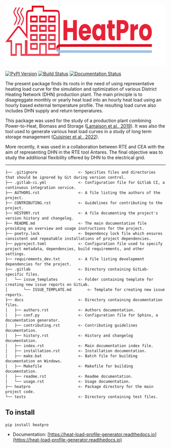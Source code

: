 <div style="text-align:center">
<img style="height: 5cm;" alt="HeatPro App logo" src=docs/logo/heatpro_logo.png>
</div>

[![PyPI Version](https://img.shields.io/pypi/v/heatpro.svg)](https://pypi.python.org/pypi/heatpro)
[![Build Status](https://img.shields.io/travis/NicolasLamaison/heatpro.svg)](https://travis-ci.com/NicolasLamaison/heatpro)
[![Documentation Status](https://readthedocs.org/projects/heat-load-profile-generator/badge/?version=latest)](https://heat-load-profile-generator.readthedocs.io/en/latest/?version=latest)

The present package finds its roots in the need of using representative heating load curve for the simulation and optimization of various District Heating Network (DHN) production plant. The main principle is to disagreggate monthly or yearly heat load into an hourly heat load using an hourly based external temperature profile. The resulting load curve also includes DHN supply and return temperatures.

This package was used for the study of a production plant combining Power-to-Heat, Biomass and Storage ([Lamaison et al., 2019](https://doi.org/10.1016/j.energy.2019.07.044)). It was also the tool used to generate various heat load curves in a study of long term storage management ([Cuisinier et al., 2022](https://doi.org/10.1016/j.energy.2021.122773)).

More recently, it was used in a collaboration between RTE and CEA with the aim of representing DHN in the RTE tool Antares. The final objective was to study the additional flexibility offered by DHN to the electrical grid.

------------

    ├── .gitignore                  <- Specifies files and directories that should be ignored by Git during version control.
    ├── .gitlab-ci.yml              <- Configuration file for Gitlab CI, a continuous integration service.
    ├── AUTHORS.rst                 <- A file listing the authors of the project.
    ├── CONTRIBUTING.rst            <- Guidelines for contributing to the project.
    ├── HISTORY.rst                 <- A file documenting the project's version history and changelog.
    ├── README.md                   <- The main documentation file providing an overview and usage instructions for the project.
    ├── poetry.lock                 <- Dependency lock file which ensures consistent and repeatable installations of project dependencies.
    ├── pyproject.toml              <- Configuration file used to specify project metadata, dependencies, build requirements, and other settings.
    ├── requirements_dev.txt        <- A file listing development dependencies for the project.
    ├── .gitlab                     <- Directory containing GitLab-specific files.
    │   └── issue_templates         <- Folder containing template for creating new issue reports on GitLab.
    │       └── ISSUE_TEMPLATE.md       <- Template for creating new issue reports.
    ├── docs                        <- Directory containing documentation files.
    │   ├── authors.rst             <- Authors documentation.
    │   ├── conf.py                 <- Configuration file for Sphinx, a documentation generator.
    │   ├── contributing.rst        <- Contributing guidelines documentation.
    │   ├── history.rst             <- History and changelog documentation.
    │   ├── index.rst               <- Main documentation index file.
    │   ├── installation.rst        <- Installation documentation.
    │   ├── make.bat                <- Batch file for building documentation on Windows.
    │   ├── Makefile                <- Makefile for building documentation.
    │   ├── readme.rst              <- Readme documentation.
    │   └── usage.rst               <- Usage documentation.
    ├── heatpro                     <- Package directory for the main project code.
    └── tests                       <- Directory containing test files.


## To install

```shell
pip install heatpro
```

- Documentation: [https://heat-load-profile-generator.readthedocs.io](https://heat-load-profile-generator.readthedocs.io)



